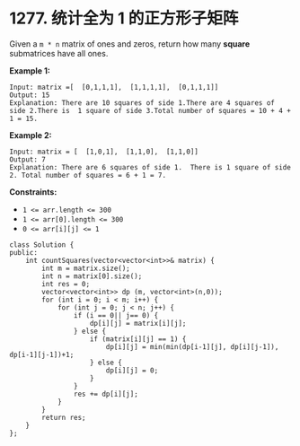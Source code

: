 # 1277. 统计全为 1 的正方形子矩阵

Given a `m * n` matrix of ones and zeros, return how many **square** submatrices have all ones.

**Example 1:**

```
Input: matrix =[  [0,1,1,1],  [1,1,1,1],  [0,1,1,1]]
Output: 15
Explanation: There are 10 squares of side 1.There are 4 squares of side 2.There is  1 square of side 3.Total number of squares = 10 + 4 + 1 = 15.
```

**Example 2:**

```
Input: matrix = [  [1,0,1],  [1,1,0],  [1,1,0]]
Output: 7
Explanation: There are 6 squares of side 1.  There is 1 square of side 2. Total number of squares = 6 + 1 = 7.
```

**Constraints:**

* `1 <= arr.length <= 300`
* `1 <= arr[0].length <= 300`
* `0 <= arr[i][j] <= 1`

```clike
class Solution {
public:
    int countSquares(vector<vector<int>>& matrix) {
        int m = matrix.size();
        int n = matrix[0].size();
        int res = 0;
        vector<vector<int>> dp (m, vector<int>(n,0));
        for (int i = 0; i < m; i++) {
            for (int j = 0; j < n; j++) {
                if (i == 0|| j== 0) {
                    dp[i][j] = matrix[i][j];
                } else {
                    if (matrix[i][j] == 1) {
                        dp[i][j] = min(min(dp[i-1][j], dp[i][j-1]), dp[i-1][j-1])+1;
                    } else {
                        dp[i][j] = 0;
                    }
                }
                res += dp[i][j];
            }
        }
        return res;
    }
};
```
